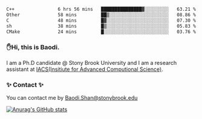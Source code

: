 <!--START_SECTION:waka-->

```txt
C++                6 hrs 56 mins   ███████████████▓░░░░░░░░░   63.21 %
Other              58 mins         ██▒░░░░░░░░░░░░░░░░░░░░░░   08.86 %
C                  48 mins         █▓░░░░░░░░░░░░░░░░░░░░░░░   07.30 %
sh                 38 mins         █▒░░░░░░░░░░░░░░░░░░░░░░░   05.83 %
CMake              24 mins         █░░░░░░░░░░░░░░░░░░░░░░░░   03.76 %
```

<!--END_SECTION:waka-->

### ✋Hi, this is Baodi. 

I am a Ph.D candidate @ Stony Brook University and I am a research assistant at [IACS(Insitiute for Advanced Computional Science)](https://iacs.stonybrook.edu/).

### ✨ Contact ✨

You can contact me by [Baodi.Shan@stonybrook.edu](mailto:Baodi.Shan@stonybrook.edu)

[![Anurag's GitHub stats](https://github-readme-stats.vercel.app/api?username=lwshanbd&theme=jolly&show_icons=true&count_private=true&include_all_commits=true)](https://github.com/anuraghazra/github-readme-stats)



<!--
**lwshanbd/lwshanbd** is a ✨ _special_ ✨ repository because its `README.md` (this file) appears on your GitHub profile.

Here are some ideas to get you started:

- 🔭 I’m currently working on ...
- 🌱 I’m currently learning ...
- 👯 I’m looking to collaborate on ...
- 🤔 I’m looking for help with ...
- 💬 Ask me about ...
- 📫 How to reach me: ...
- 😄 Pronouns: ...
- ⚡ Fun fact: ...
-->
